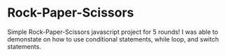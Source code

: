 # Rock-Paper-Scissors

Simple Rock-Paper-Scissors javascript project for 5 rounds! I was able to demonstate on how to use conditional statements, while loop, and switch statements.
